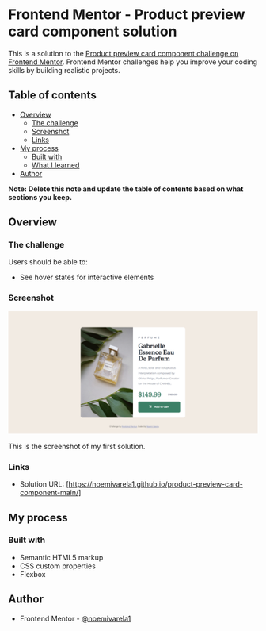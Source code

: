 # Frontend Mentor - Product preview card component solution

This is a solution to the [Product preview card component challenge on Frontend Mentor](https://www.frontendmentor.io/challenges/product-preview-card-component-GO7UmttRfa). Frontend Mentor challenges help you improve your coding skills by building realistic projects. 

## Table of contents

- [Overview](#overview)
  - [The challenge](#the-challenge)
  - [Screenshot](#screenshot)
  - [Links](#links)
- [My process](#my-process)
  - [Built with](#built-with)
  - [What I learned](#what-i-learned)
- [Author](#author)

**Note: Delete this note and update the table of contents based on what sections you keep.**

## Overview

### The challenge

Users should be able to:

- See hover states for interactive elements

### Screenshot

![My first solution ](./images/FrontendMentor-ProductPreviewCardComponent.png)

This is the screenshot of my first solution.

### Links

- Solution URL: [https://noemivarela1.github.io/product-preview-card-component-main/]

## My process

### Built with

- Semantic HTML5 markup
- CSS custom properties
- Flexbox

## Author

- Frontend Mentor - [@noemivarela1](https://www.frontendmentor.io/profile/noemivarela1)
